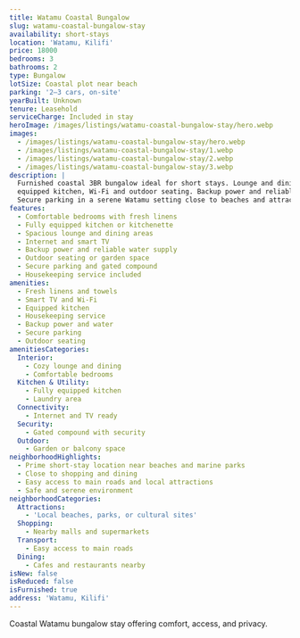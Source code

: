 ```yaml
---
title: Watamu Coastal Bungalow
slug: watamu-coastal-bungalow-stay
availability: short-stays
location: 'Watamu, Kilifi'
price: 18000
bedrooms: 3
bathrooms: 2
type: Bungalow
lotSize: Coastal plot near beach
parking: '2–3 cars, on-site'
yearBuilt: Unknown
tenure: Leasehold
serviceCharge: Included in stay
heroImage: /images/listings/watamu-coastal-bungalow-stay/hero.webp
images:
  - /images/listings/watamu-coastal-bungalow-stay/hero.webp
  - /images/listings/watamu-coastal-bungalow-stay/1.webp
  - /images/listings/watamu-coastal-bungalow-stay/2.webp
  - /images/listings/watamu-coastal-bungalow-stay/3.webp
description: |
  Furnished coastal 3BR bungalow ideal for short stays. Lounge and dining areas,
  equipped kitchen, Wi-Fi and outdoor seating. Backup power and reliable water.
  Secure parking in a serene Watamu setting close to beaches and attractions.
features:
  - Comfortable bedrooms with fresh linens
  - Fully equipped kitchen or kitchenette
  - Spacious lounge and dining areas
  - Internet and smart TV
  - Backup power and reliable water supply
  - Outdoor seating or garden space
  - Secure parking and gated compound
  - Housekeeping service included
amenities:
  - Fresh linens and towels
  - Smart TV and Wi-Fi
  - Equipped kitchen
  - Housekeeping service
  - Backup power and water
  - Secure parking
  - Outdoor seating
amenitiesCategories:
  Interior:
    - Cozy lounge and dining
    - Comfortable bedrooms
  Kitchen & Utility:
    - Fully equipped kitchen
    - Laundry area
  Connectivity:
    - Internet and TV ready
  Security:
    - Gated compound with security
  Outdoor:
    - Garden or balcony space
neighborhoodHighlights:
  - Prime short-stay location near beaches and marine parks
  - Close to shopping and dining
  - Easy access to main roads and local attractions
  - Safe and serene environment
neighborhoodCategories:
  Attractions:
    - 'Local beaches, parks, or cultural sites'
  Shopping:
    - Nearby malls and supermarkets
  Transport:
    - Easy access to main roads
  Dining:
    - Cafes and restaurants nearby
isNew: false
isReduced: false
isFurnished: true
address: 'Watamu, Kilifi'
---
```

Coastal Watamu bungalow stay offering comfort, access, and privacy.
